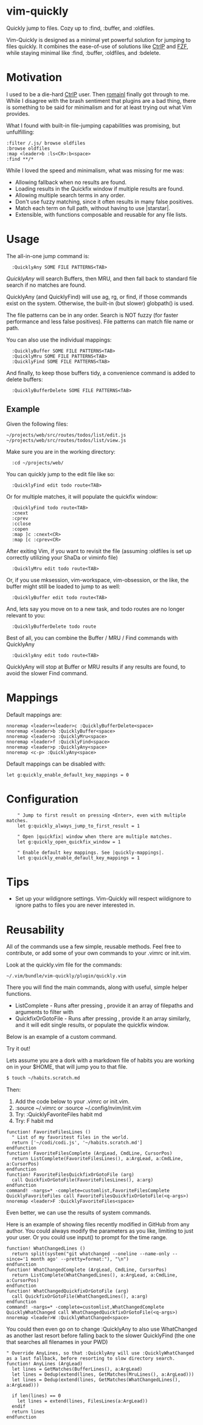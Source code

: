 # vim-quickly

Quickly jump to files. Cozy up to :find, :buffer, and :oldfiles.

Vim-Quickly is designed as a minimal yet powerful solution for jumping to files quickly. It combines the ease-of-use of solutions like [CtrlP](https://github.com/kien/ctrlp.vim) and [FZF](https://github.com/junegunn/fzf.vim), while staying minimal like :find, :buffer, :oldfiles, and :bdelete.


# Motivation

I used to be a die-hard [CtrlP](https://github.com/kien/ctrlp.vim) user. Then [romainl](https://www.reddit.com/user/-romainl-/) finally got through to me. While I disagree with the brash sentiment that plugins are a bad thing, there is something to be said for minimalism and for at least trying out what Vim provides.

What I found with built-in file-jumping capabilities was promising, but unfulfilling:

```vim
:filter /.js/ browse oldfiles
:browse oldfiles
:map <leader>b :ls<CR>:b<space>
:find **/*
```

While I loved the speed and minimalism, what was missing for me was:

* Allowing fallback when no results are found.
* Loading results in the Quickfix window if multiple results are found.
* Allowing multiple search terms in any order.
* Don't use fuzzy matching, since it often results in many false positives.
* Match each term on full path, without having to use |starstar|.
* Extensible, with functions composable and reusable for any file lists.


# Usage

The all-in-one jump command is:

```vim
  :QuicklyAny SOME FILE PATTERNS<TAB>
```

_QuicklyAny_ will search Buffers, then MRU, and then fall back to standard file search if no matches are found.

QuicklyAny (and QuicklyFind) will use ag, rg, or find, if those commands exist on the system. Otherwise, the built-in (but slower) globpath() is used.

The file patterns can be in any order. Search is NOT fuzzy (for faster performance and less false positives). File patterns can match file name or path.


You can also use the individual mappings:

```vim
  :QuicklyBuffer SOME FILE PATTERNS<TAB>
  :QuicklyMru SOME FILE PATTERNS<TAB>
  :QuicklyFind SOME FILE PATTERNS<TAB>
```

And finally, to keep those buffers tidy, a convenience command is added to delete buffers:


```vim
  :QuicklyBufferDelete SOME FILE PATTERNS<TAB>
```


## Example
Given the following files:

    ~/projects/web/src/routes/todos/list/edit.js
    ~/projects/web/src/routes/todos/list/view.js

Make sure you are in the working directory:

```vim
  :cd ~/projects/web/
```

You can quickly jump to the edit file like so:

```vim
  :QuicklyFind edit todo route<TAB>
```

Or for multiple matches, it will populate the quickfix window:

```vim
  :QuicklyFind todo route<TAB>
  :cnext
  :cprev
  :cclose
  :copen
  :map ]c :cnext<CR>
  :map [c :cprev<CR>
```

After exiting Vim, if you want to revisit the file (assuming :oldfiles is set up correctly utilizing your ShaDa or viminfo file)

```vim
  :QuicklyMru edit todo route<TAB>
```

Or, if you use mksession, vim-workspace, vim-obsession, or the like, the buffer might still be loaded to jump to as well:

```vim
  :QuicklyBuffer edit todo route<TAB>
```

And, lets say you move on to a new task, and todo routes are no longer relevant to you:

```vim
  :QuicklyBufferDelete todo route
```


Best of all, you can combine the Buffer / MRU / Find commands with QuicklyAny

```vim
  :QuicklyAny edit todo route<TAB>
```

QuicklyAny will stop at Buffer or MRU results if any results are found, to avoid the slower Find command.


# Mappings

Default mappings are:

    nnoremap <leader><leader>c :QuicklyBufferDelete<space>
    nnoremap <leader>b :QuicklyBuffer<space>
    nnoremap <leader>o :QuicklyMru<space>
    nnoremap <leader>f :QuicklyFind<space>
    nnoremap <leader>p :QuicklyAny<space>
    nnoremap <c-p> :QuicklyAny<space>

Default mappings can be disabled with:

    let g:quickly_enable_default_key_mappings = 0


# Configuration

```vim
    " Jump to first result on pressing <Enter>, even with multiple matches.
    let g:quickly_always_jump_to_first_result = 1

    " Open |quickfix| window when there are multiple matches.
    let g:quickly_open_quickfix_window = 1

    " Enable default key mappings. See |quickly-mappings|.
    let g:quickly_enable_default_key_mappings = 1
```


# Tips

* Set up your wildignore settings. Vim-Quickly will respect wildignore to ignore paths to files you are never interested in.

# Reusability

All of the commands use a few simple, reusable methods. Feel free to contribute, or add some of your own commands to your .vimrc or init.vim.

Look at the quickly.vim file for the commands:

    ~/.vim/bundle/vim-quickly/plugin/quickly.vim

There you will find the main commands, along with useful, simple helper functions.

* ListComplete - Runs after pressing <Tab>, provide it an array of filepaths and arguments to filter with
* QuickfixOrGotoFile - Runs after pressing <Enter>, provide it an array similarly, and it will edit single results, or populate the quickfix window.

Below is an example of a custom command.

Try it out!

Lets assume you are a dork with a markdown file of habits you are working on in your $HOME, that will jump you to that file.

```bash
$ touch ~/habits.scratch.md
```

Then:

1. Add the code below to your .vimrc or init.vim.
2. :source ~/.vimrc or :source ~/.config/nvim/init.vim
3. Try: :QuicklyFavoriteFiles habit md<TAB>
4. Try: <leader>F habit md<TAB>


```vim
function! FavoriteFilesLines ()
  " List of my favoritest files in the world.
  return ['~/codi/codi.js', '~/habits.scratch.md']
endfunction
function! FavoriteFilesComplete (ArgLead, CmdLine, CursorPos)
  return ListComplete(FavoriteFilesLines(), a:ArgLead, a:CmdLine, a:CursorPos)
endfunction
function! FavoriteFilesQuickfixOrGotoFile (arg)
  call QuickfixOrGotoFile(FavoriteFilesLines(), a:arg)
endfunction
command! -nargs=* -complete=customlist,FavoriteFilesComplete QuicklyFavoriteFiles call FavoriteFilesQuickfixOrGotoFile(<q-args>)
nnoremap <leader>F :QuicklyFavoriteFiles<space>
```

Even better, we can use the results of system commands.

Here is an example of showing files recently modified in GitHub from any author. You could always modify the parameters as you like, limiting to just your user. Or you could use input() to prompt for the time range.

```vim
function! WhatChangedLines ()
  return split(system("git whatchanged --oneline --name-only --since='1 month ago' --pretty=format:"), "\n")
endfunction
function! WhatChangedComplete (ArgLead, CmdLine, CursorPos)
  return ListComplete(WhatChangedLines(), a:ArgLead, a:CmdLine, a:CursorPos)
endfunction
function! WhatChangedQuickfixOrGotoFile (arg)
  call QuickfixOrGotoFile(WhatChangedLines(), a:arg)
endfunction
command! -nargs=* -complete=customlist,WhatChangedComplete QuicklyWhatChanged call WhatChangedQuickfixOrGotoFile(<q-args>)
nnoremap <leader>W :QuicklyWhatChanged<space>
```

You could then even go on to change :QuicklyAny to also use WhatChanged as another last resort before falling back to the slower QuicklyFind (the one that searches all filenames in your PWD)

```vim
" Override AnyLines, so that :QuicklyAny will use :QuicklyWhatChanged as a last fallback, before resorting to slow directory search.
function! AnyLines (ArgLead)
  let lines = GetMatches(BufferLines(), a:ArgLead)
  let lines = Dedup(extend(lines, GetMatches(MruLines(), a:ArgLead)))
  let lines = Dedup(extend(lines, GetMatches(WhatChangedLines(), a:ArgLead)))

  if len(lines) == 0
    let lines = extend(lines, FilesLines(a:ArgLead))
  endif
  return lines
endfunction
```
